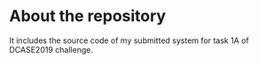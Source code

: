 # About the repository
It includes the source code of my submitted system for task 1A of DCASE2019 challenge. 
